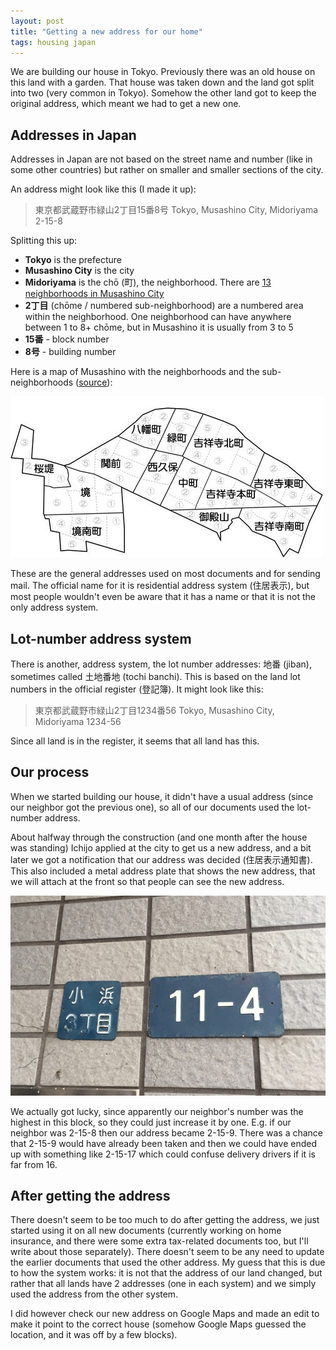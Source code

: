 ```yaml
---
layout: post
title: "Getting a new address for our home"
tags: housing japan
---
```


We are building our house in Tokyo. Previously there was an old house on this land with a garden. That house was taken down and the land got split into two (very common in Tokyo). Somehow the other land got to keep the original address, which meant we had to get a new one.

<!--break-->

## Addresses in Japan

Addresses in Japan are not based on the street name and number (like in some other countries) but rather on smaller and smaller sections of the city.

An address might look like this (I made it up):

> 東京都武蔵野市緑山2丁目15番8号
> Tokyo, Musashino City, Midoriyama 2-15-8

Splitting this up:

* **Tokyo** is the prefecture
* **Musashino City** is the city
* **Midoriyama** is the chō (町), the neighborhood. There are [13 neighborhoods in Musashino City](https://www.city.musashino.lg.jp/kurashi_tetsuzuki/jutaku_shinchiku_zokaichiku/shinchiku_zokaichiku/doroshubetsu/1018221.html)
* **2丁目** (chōme / numbered sub-neighborhood) are a numbered area within the neighborhood. One neighborhood can have anywhere between 1 to 8+ chōme, but in Musashino it is usually from 3 to 5
* **15番** - block number
* **8号** - building number

Here is a map of Musashino with the neighborhoods and the sub-neighborhoods ([source](https://www.city.musashino.lg.jp/kurashi_tetsuzuki/jutaku_shinchiku_zokaichiku/shinchiku_zokaichiku/doroshubetsu/1018221.html)):

![Musashino City's neighborhoods (町)](/assets/2025-09-06-new-address/map.jpg#lb)

These are the general addresses used on most documents and for sending mail. The official name for it is residential address system (住居表示), but most people wouldn't even be aware that it has a name or that it is not the only address system.

## Lot-number address system

There is another, address system, the lot number addresses: 地番 (jiban), sometimes called 土地番地 (tochi banchi). This is based on the land lot numbers in the official register (登記簿). It might look like this:

> 東京都武蔵野市緑山2丁目1234番56
> Tokyo, Musashino City, Midoriyama 1234-56

Since all land is in the register, it seems that all land has this.

## Our process

When we started building our house, it didn't have a usual address (since our neighbor got the previous one), so all of our documents used the lot-number address.

About halfway through the construction (and one month after the house was standing) Ichijo applied at the city to get us a new address, and a bit later we got a notification that our address was decided (住居表示通知書). This also included a metal address plate that shows the new address, that we will attach at the front so that people can see the new address.

![Address plate installed on a house (source: https://sanwa-rc.com/blog/?p=18664)](/assets/2025-09-06-new-address/address-plate.png#lb)

We actually got lucky, since apparently our neighbor's number was the highest in this block, so they could just increase it by one. E.g. if our neighbor was 2-15-8 then our address became 2-15-9. There was a chance that 2-15-9 would have already been taken and then we could have ended up with something like 2-15-17 which could confuse delivery drivers if it is far from 16.

## After getting the address

There doesn't seem to be too much to do after getting the address, we just started using it on all new documents (currently working on home insurance, and there were some extra tax-related documents too, but I'll write about those separately). There doesn't seem to be any need to update the earlier documents that used the other address. My guess that this is due to how the system works: it is not that the address of our land changed, but rather that all lands have 2 addresses (one in each system) and we simply used the address from the other system.

I did however check our new address on Google Maps and made an edit to make it point to the correct house (somehow Google Maps guessed the location, and it was off by a few blocks).
